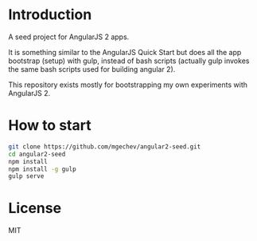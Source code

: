 # Introduction

A seed project for AngularJS 2 apps.

It is something similar to the AngularJS Quick Start but does all the app bootstrap (setup) with gulp, instead of bash scripts (actually gulp invokes the same bash scripts used for building angular 2).

This repository exists mostly for bootstrapping my own experiments with AngularJS 2.

# How to start

```bash
git clone https://github.com/mgechev/angular2-seed.git
cd angular2-seed
npm install
npm install -g gulp
gulp serve
```

# License

MIT

